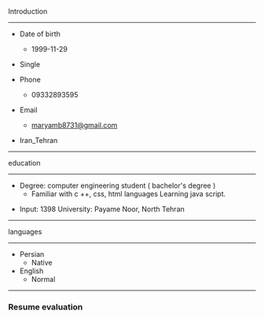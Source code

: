 Introduction

---

+ Date of birth
  - 1999-11-29
+ Single

+ Phone
     - 09332893595
 + Email
      - maryamb8731@gmail.com
 + Iran_Tehran


---

education

---

 + Degree: computer engineering student ( bachelor's degree ) 
   - Familiar with  c ++, css, html languages
Learning java script.
 
 - Input: 1398
   University: Payame Noor, North Tehran
  
---

languages
    
---
    
+ Persian  
   - Native
+ English
   - Normal
 
 
---
 
 ### Resume evaluation
